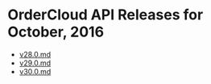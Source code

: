 # OrderCloud API Releases for October, 2016

- [v28.0.md](v28.0.md)
- [v29.0.md](v29.0.md)
- [v30.0.md](v30.0.md)
